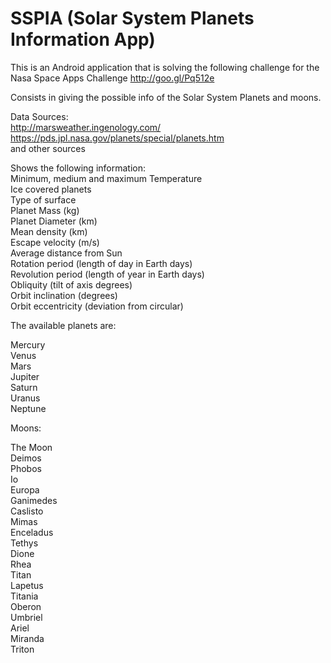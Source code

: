 SSPIA (Solar System Planets Information App)
=====
This is an Android application that is solving the following challenge for the Nasa Space Apps Challenge
http://goo.gl/Pq512e

Consists in giving the possible info of the Solar System Planets and moons.

Data Sources:       
http://marsweather.ingenology.com/      
https://pds.jpl.nasa.gov/planets/special/planets.htm        
and other sources

Shows the following information:        
Minimum, medium and maximum Temperature         
Ice covered planets         
Type of surface     
Planet Mass (kg)        
Planet Diameter (km)        
Mean density (km)       
Escape velocity (m/s)       
Average distance from Sun       
Rotation period (length of day in Earth days)       
Revolution period (length of year in Earth days)        
Obliquity (tilt of axis degrees)        
Orbit inclination (degrees)     
Orbit eccentricity (deviation from circular)        


The available planets are:

Mercury     
Venus       
Mars        
Jupiter     
Saturn      
Uranus        
Neptune      


Moons:

The Moon        
Deimos      
Phobos      
Io      
Europa      
Ganimedes       
Caslisto        
Mimas       
Enceladus       
Tethys      
Dione       
Rhea        
Titan       
Lapetus     
Titania     
Oberon      
Umbriel     
Ariel       
Miranda     
Triton      
